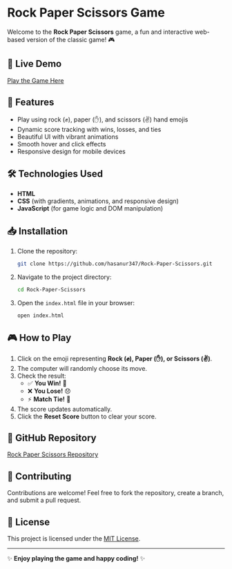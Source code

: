 # Rock Paper Scissors Game

Welcome to the **Rock Paper Scissors** game, a fun and interactive web-based version of the classic game! 🎮

## 🚀 Live Demo
[Play the Game Here]([https://hasanur347.github.io/Rock-Paper-Scissors/](https://therockpaper.netlify.app/))

## 🎯 Features

- Play using rock (✊), paper (✋), and scissors (✌️) hand emojis
- Dynamic score tracking with wins, losses, and ties
- Beautiful UI with vibrant animations
- Smooth hover and click effects
- Responsive design for mobile devices

## 🛠️ Technologies Used

- **HTML**
- **CSS** (with gradients, animations, and responsive design)
- **JavaScript** (for game logic and DOM manipulation)

## 📥 Installation

1. Clone the repository:

   ```bash
   git clone https://github.com/hasanur347/Rock-Paper-Scissors.git
   ```

2. Navigate to the project directory:

   ```bash
   cd Rock-Paper-Scissors
   ```

3. Open the `index.html` file in your browser:

   ```bash
   open index.html
   ```

## 🎮 How to Play

1. Click on the emoji representing **Rock (✊), Paper (✋), or Scissors (✌️)**.
2. The computer will randomly choose its move.
3. Check the result:
   - ✅ **You Win!** 🎉
   - ❌ **You Lose!** 😞
   - ⚡ **Match Tie!** 🤝
4. The score updates automatically.
5. Click the **Reset Score** button to clear your score.

## 🔗 GitHub Repository

[Rock Paper Scissors Repository](https://github.com/hasanur347/Rock-Paper-Scissors)

## 🤝 Contributing

Contributions are welcome! Feel free to fork the repository, create a branch, and submit a pull request.

## 📄 License

This project is licensed under the [MIT License](LICENSE).

---

✨ **Enjoy playing the game and happy coding!** ✨
